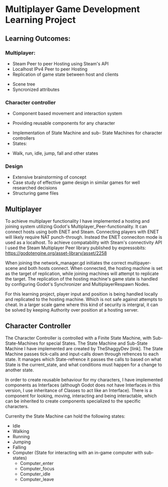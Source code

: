 # Multiplayer Game Development Learning Project

## Learning Outcomes:

### Multiplayer:

- Steam Peer to peer Hosting using Steam's API
- Localhost IPv4 Peer to peer Hosting
- Replication of game state between host and clients

* Scene tree
* Syncronized attributes

### Character controller

- Component based movement and interaction system

* Providing reusable components for any character

- Implementation of State Machine and sub- State Machines for character controllers
- States:

* Walk, run, idle, jump, fall and other states

### Design

- Extensive brainstorming of concept
- Case study of effective game design in similar games for well researched decisions
- Structuring game files

## Multiplayer

To achieve multiplayer functionality I have implemented a hosting and joining system utilizing Godot's Multiplayer_Peer-functionality. It can connect hosts using both ENET and Steam. Connecting players with ENET will likely require NAT punch-through. Instead the ENET conneciton mode is used as a localhost. To achieve compatability with Steam's connectivity API I used the Steam Multiplayer Peer library published by expressobits: https://godotengine.org/asset-library/asset/2258

When joining the network_manager.gd initiates the correct multipayer-scene and both hosts connect. When connected, the hosting machine is set as the target of replication, while joining machines will attempt to replicate the target. The replication of the hosting machine's game state is handled by configuring Godot's Synchronizer and MultiplayerRespawn Nodes.

For this learning project, player input and position is being handled locally and replicated to the hosting machine. Which is not safe against attempts to cheat. In a larger scale game where this kind of security is intergral, it can be solved by keeping Authority over position at a hosting server.

## Character Controller

The Character Controller is controlled with a Finite State Machine, with Sub-State-Machines for special States. The State Machine and Sub-State Machine I have implemented are created by TheShaggyDev [link]. The State Machine passes tick-calls and input-calls down through refrences to each state. It manages which State-refrence it passes the calls to based on what State is the current_state, and what conditions must happen for a change to another state.

In order to create reusable behaviour for my characters, I have implemented components as Interfaces (although Godot does not have Interfaces in this version, I use inheritance of Classes to act like an Interface). There is a component for looking, moving, interacting and being interactable, which can be inherited to create components specialized to the specific characters.

Currenlty the State Machine can hold the following states:

- Idle
- Walking
- Running
- Jumping
- Falling
- Computer (State for interacting with an in-game computer with sub-states)
  - Computer_enter
  - Computer_focus
  - Computer_idle
  - Computer_leave
